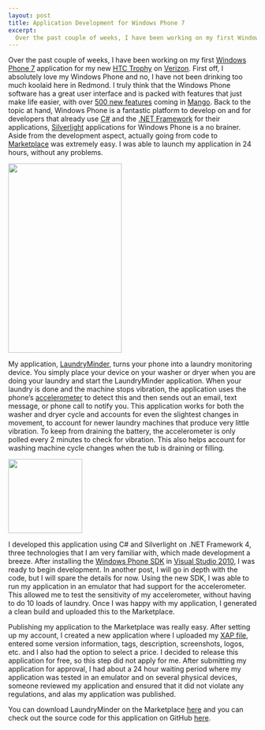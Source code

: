 ```yaml
--- 
layout: post
title: Application Development for Windows Phone 7
excerpt:
  Over the past couple of weeks, I have been working on my first Windows Phone 7 application for my new HTC Trophy on Verizon. First off, I absolutely love my Windows Phone and no, I have not been drinking too much koolaid here in Redmond. I truly think that the Windows Phone software has a great user interface and is packed with features that just make life easier, with over 500 new features coming in Mango.
---
```

Over the past couple of weeks, I have been working on my first <a href="http://www.microsoft.com/windowsphone/en-us/default.aspx" target="_blank">Windows Phone 7</a> application for my new <a href="http://www.htc.com/us/products/trophy-verizon?view=1-1&amp;sort=0&amp;filters=4-0-0" target="_blank">HTC Trophy</a> on <a href="http://www.verizonwireless.com/b2c/index.html" target="_blank">Verizon</a>. First off, I absolutely love my Windows Phone and no, I have not been drinking too much koolaid here in Redmond. I truly think that the Windows Phone software has a great user interface and is packed with features that just make life easier, with over <a href="http://techcrunch.com/2011/05/24/microsoft-officially-announces-windows-phone-7-1-mango-with-500-new-features/" target="_blank">500 new features</a> coming in <a href="http://www.youtube.com/watch?v=OP30F3ZxTmw" target="_blank">Mango</a>. Back to the topic at hand, Windows Phone is a fantastic platform to develop on and for developers that already use <a href="http://msdn.microsoft.com/en-us/vcsharp/aa336809" target="_blank">C#</a> and the <a href="http://www.microsoft.com/net/" target="_blank">.NET Framework</a> for their applications, <a href="http://www.silverlight.net/" target="_blank">Silverlight</a> applications for Windows Phone is a no brainer. Aside from the development aspect, actually going from code to <a href="http://www.microsoft.com/windowsphone/en-us/apps/default.aspx" target="_blank">Marketplace</a> was extremely easy. I was able to launch my application in 24 hours, without any problems.

<a href="http://mbmccormick.com/wp-content/uploads/2011/07/Screenshot1.png"><img class="size-full wp-image-131 alignright" title="Screenshot1.png" src="http://mbmccormick.com/wp-content/uploads/2011/07/Screenshot1.png" alt="" width="230" height="383" /></a>

My application, <a href="http://windowsphone.com/s?appid=2b36d281-9189-e011-986b-78e7d1fa76f8" target="_blank">LaundryMinder</a>, turns your phone into a laundry monitoring device. You simply place your device on your washer or dryer when you are doing your laundry and start the LaundryMinder application. When your laundry is done and the machine stops vibration, the application uses the phone’s <a href="http://en.wikipedia.org/wiki/Accelerometer" target="_blank">accelerometer</a> to detect this and then sends out an email, text message, or phone call to notify you. This application works for both the washer and dryer cycle and accounts for even the slightest changes in movement, to account for newer laundry machines that produce very little vibration. To keep from draining the battery, the accelerometer is only polled every 2 minutes to check for vibration. This also helps account for washing machine cycle changes when the tub is draining or filling.

<a href="http://mbmccormick.com/wp-content/uploads/2011/07/Desktop.png"><img class="alignleft size-thumbnail wp-image-133" title="Desktop.png" src="http://mbmccormick.com/wp-content/uploads/2011/07/Desktop-150x150.png" alt="" width="150" height="150" /></a>

I developed this application using C# and Silverlight on .NET Framework 4, three technologies that I am very familiar with, which made development a breeze. After installing the <a href="http://create.msdn.com/en-US/home/getting_started" target="_blank">Windows Phone SDK</a> in <a href="http://www.microsoft.com/visualstudio/en-us" target="_blank">Visual Studio 2010</a>, I was ready to begin development. In another post, I will go in depth with the code, but I will spare the details for now. Using the new SDK, I was able to run my application in an emulator that had support for the accelerometer. This allowed me to test the sensitivity of my accelerometer, without having to do 10 loads of laundry. Once I was happy with my application, I generated a clean build and uploaded this to the Marketplace.

Publishing my application to the Marketplace was really easy. After setting up my account, I created a new application where I uploaded my <a href="http://forums.asp.net/t/1277554.aspx" target="_blank">XAP file</a>, entered some version information, tags, description, screenshots, logos, etc. and I also had the option to select a price. I decided to release this application for free, so this step did not apply for me. After submitting my application for approval, I had about a 24 hour waiting period where my application was tested in an emulator and on several physical devices, someone reviewed my application and ensured that it did not violate any regulations, and alas my application was published.

You can download LaundryMinder on the Marketplace <a href="http://windowsphone.com/s?appid=2b36d281-9189-e011-986b-78e7d1fa76f8" target="_blank">here</a> and you can check out the source code for this application on GitHub <a href="https://github.com/mbmccormick/LaundryMinder" target="_blank">here</a>.
